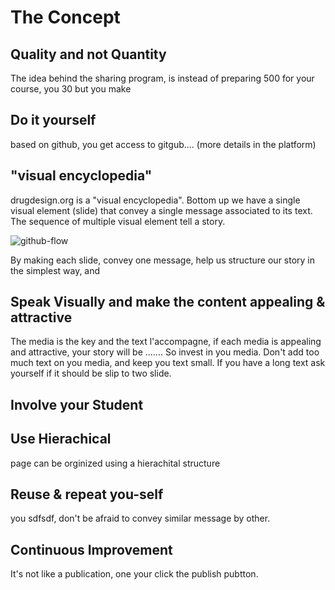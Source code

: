 # The Concept

## Quality and not Quantity

The idea behind the sharing program, is instead of preparing 500 for your course, you 30 but you make

## Do it yourself

based on github, you get access to gitgub.... (more details in the platform)

## "visual encyclopedia"

drugdesign.org is a "visual encyclopedia". Bottom up we have a single visual element (slide) that convey a single message associated to its text. The sequence of multiple visual element tell a story.

![github-flow](https://media.drugdesign.org/site/teaching/story.png)

By making each slide, convey one message, help us structure our story in the simplest way, and 

## Speak Visually and make the content appealing & attractive

The media is the key and the text l'accompagne, if each media is appealing and attractive, your story will be ....... So invest in you media. Don't add too much text on you media, and keep you text small. If you have a long text ask yourself if it should be slip to two slide.

## Involve your Student



## Use Hierachical

page can be orginized using a hierachital structure

## Reuse & repeat you-self

you sdfsdf, don't be afraid to convey similar message by other.

## Continuous Improvement

It's not like a publication, one your click the publish pubtton. 




  

